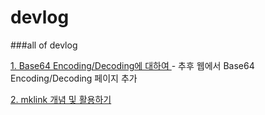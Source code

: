 # devlog
###all of devlog

[1. Base64 Encoding/Decoding에 대하여 ](DevSense/base64.md) - 추후 웹에서 Base64 Encoding/Decoding 페이지 추가

[2. mklink 개념 및 활용하기](DevSense/mklink.md)



